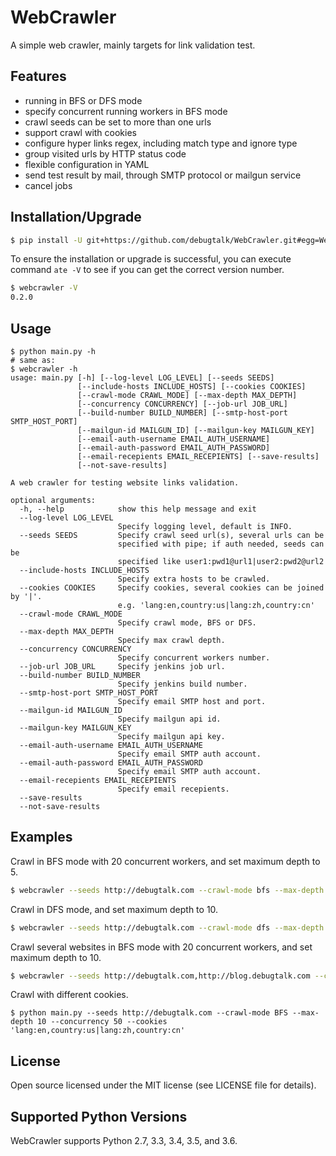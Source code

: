 # WebCrawler

A simple web crawler, mainly targets for link validation test.

## Features

- running in BFS or DFS mode
- specify concurrent running workers in BFS mode
- crawl seeds can be set to more than one urls
- support crawl with cookies
- configure hyper links regex, including match type and ignore type
- group visited urls by HTTP status code
- flexible configuration in YAML
- send test result by mail, through SMTP protocol or mailgun service
- cancel jobs

## Installation/Upgrade

```bash
$ pip install -U git+https://github.com/debugtalk/WebCrawler.git#egg=WebCrawler
```

To ensure the installation or upgrade is successful, you can execute command `ate -V` to see if you can get the correct version number.

```bash
$ webcrawler -V
0.2.0
```

## Usage

```text
$ python main.py -h
# same as:
$ webcrawler -h
usage: main.py [-h] [--log-level LOG_LEVEL] [--seeds SEEDS]
               [--include-hosts INCLUDE_HOSTS] [--cookies COOKIES]
               [--crawl-mode CRAWL_MODE] [--max-depth MAX_DEPTH]
               [--concurrency CONCURRENCY] [--job-url JOB_URL]
               [--build-number BUILD_NUMBER] [--smtp-host-port SMTP_HOST_PORT]
               [--mailgun-id MAILGUN_ID] [--mailgun-key MAILGUN_KEY]
               [--email-auth-username EMAIL_AUTH_USERNAME]
               [--email-auth-password EMAIL_AUTH_PASSWORD]
               [--email-recepients EMAIL_RECEPIENTS] [--save-results]
               [--not-save-results]

A web crawler for testing website links validation.

optional arguments:
  -h, --help            show this help message and exit
  --log-level LOG_LEVEL
                        Specify logging level, default is INFO.
  --seeds SEEDS         Specify crawl seed url(s), several urls can be
                        specified with pipe; if auth needed, seeds can be
                        specified like user1:pwd1@url1|user2:pwd2@url2
  --include-hosts INCLUDE_HOSTS
                        Specify extra hosts to be crawled.
  --cookies COOKIES     Specify cookies, several cookies can be joined by '|'.
                        e.g. 'lang:en,country:us|lang:zh,country:cn'
  --crawl-mode CRAWL_MODE
                        Specify crawl mode, BFS or DFS.
  --max-depth MAX_DEPTH
                        Specify max crawl depth.
  --concurrency CONCURRENCY
                        Specify concurrent workers number.
  --job-url JOB_URL     Specify jenkins job url.
  --build-number BUILD_NUMBER
                        Specify jenkins build number.
  --smtp-host-port SMTP_HOST_PORT
                        Specify email SMTP host and port.
  --mailgun-id MAILGUN_ID
                        Specify mailgun api id.
  --mailgun-key MAILGUN_KEY
                        Specify mailgun api key.
  --email-auth-username EMAIL_AUTH_USERNAME
                        Specify email SMTP auth account.
  --email-auth-password EMAIL_AUTH_PASSWORD
                        Specify email SMTP auth account.
  --email-recepients EMAIL_RECEPIENTS
                        Specify email recepients.
  --save-results
  --not-save-results
```

## Examples

Crawl in BFS mode with 20 concurrent workers, and set maximum depth to 5.

```bash
$ webcrawler --seeds http://debugtalk.com --crawl-mode bfs --max-depth 5 --concurrency 20
```

Crawl in DFS mode, and set maximum depth to 10.

```bash
$ webcrawler --seeds http://debugtalk.com --crawl-mode dfs --max-depth 10
```

Crawl several websites in BFS mode with 20 concurrent workers, and set maximum depth to 10.

```bash
$ webcrawler --seeds http://debugtalk.com,http://blog.debugtalk.com --crawl-mode bfs --max-depth 10 --concurrency 20
```

Crawl with different cookies.

```text
$ python main.py --seeds http://debugtalk.com --crawl-mode BFS --max-depth 10 --concurrency 50 --cookies 'lang:en,country:us|lang:zh,country:cn'
```

## License

Open source licensed under the MIT license (see LICENSE file for details).

## Supported Python Versions

WebCrawler supports Python 2.7, 3.3, 3.4, 3.5, and 3.6.